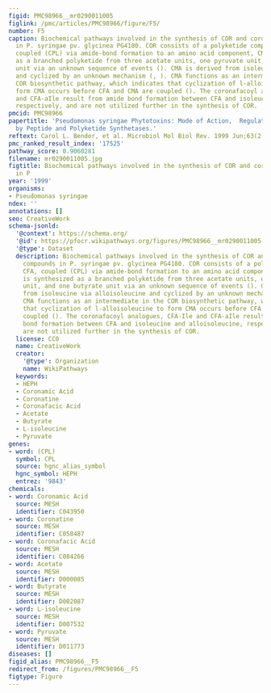 ```yaml
---
figid: PMC98966__mr0290011005
figlink: /pmc/articles/PMC98966/figure/F5/
number: F5
caption: Biochemical pathways involved in the synthesis of COR and coronafacoyl compounds
  in P. syringae pv. glycinea PG4180. COR consists of a polyketide component, CFA,
  coupled (CPL) via amide-bond formation to an amino acid component, CMA. CFA is synthesized
  as a branched polyketide from three acetate units, one pyruvate unit, and one butyrate
  unit via an unknown sequence of events (). CMA is derived from isoleucine via alloisoleucine
  and cyclized by an unknown mechanism (, ). CMA functions as an intermediate in the
  COR biosynthetic pathway, which indicates that cyclization of l-alloisoleucine to
  form CMA occurs before CFA and CMA are coupled (). The coronafacoyl analogues, CFA-Ile
  and CFA-aIle result from amide bond formation between CFA and isoleucine and alloisoleucine,
  respectively, and are not utilized further in the synthesis of COR.
pmcid: PMC98966
papertitle: 'Pseudomonas syringae Phytotoxins: Mode of Action,  Regulation, and Biosynthesis
  by Peptide and Polyketide Synthetases.'
reftext: Carol L. Bender, et al. Microbiol Mol Biol Rev. 1999 Jun;63(2):266-292.
pmc_ranked_result_index: '17525'
pathway_score: 0.9060281
filename: mr0290011005.jpg
figtitle: Biochemical pathways involved in the synthesis of COR and coronafacoyl compounds
  in P
year: '1999'
organisms:
- Pseudomonas syringae
ndex: ''
annotations: []
seo: CreativeWork
schema-jsonld:
  '@context': https://schema.org/
  '@id': https://pfocr.wikipathways.org/figures/PMC98966__mr0290011005.html
  '@type': Dataset
  description: Biochemical pathways involved in the synthesis of COR and coronafacoyl
    compounds in P. syringae pv. glycinea PG4180. COR consists of a polyketide component,
    CFA, coupled (CPL) via amide-bond formation to an amino acid component, CMA. CFA
    is synthesized as a branched polyketide from three acetate units, one pyruvate
    unit, and one butyrate unit via an unknown sequence of events (). CMA is derived
    from isoleucine via alloisoleucine and cyclized by an unknown mechanism (, ).
    CMA functions as an intermediate in the COR biosynthetic pathway, which indicates
    that cyclization of l-alloisoleucine to form CMA occurs before CFA and CMA are
    coupled (). The coronafacoyl analogues, CFA-Ile and CFA-aIle result from amide
    bond formation between CFA and isoleucine and alloisoleucine, respectively, and
    are not utilized further in the synthesis of COR.
  license: CC0
  name: CreativeWork
  creator:
    '@type': Organization
    name: WikiPathways
  keywords:
  - HEPH
  - Coronamic Acid
  - Coronatine
  - Coronafacic Acid
  - Acetate
  - Butyrate
  - L-isoleucine
  - Pyruvate
genes:
- word: (CPL)
  symbol: CPL
  source: hgnc_alias_symbol
  hgnc_symbol: HEPH
  entrez: '9843'
chemicals:
- word: Coronamic Acid
  source: MESH
  identifier: C043950
- word: Coronatine
  source: MESH
  identifier: C058487
- word: Coronafacic Acid
  source: MESH
  identifier: C084266
- word: Acetate
  source: MESH
  identifier: D000085
- word: Butyrate
  source: MESH
  identifier: D002087
- word: L-isoleucine
  source: MESH
  identifier: D007532
- word: Pyruvate
  source: MESH
  identifier: D011773
diseases: []
figid_alias: PMC98966__F5
redirect_from: /figures/PMC98966__F5
figtype: Figure
---
```

